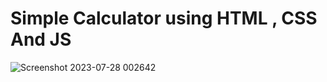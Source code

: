 <h1>Simple Calculator using HTML , CSS And JS </h1>


![Screenshot 2023-07-28 002642](https://github.com/rohitshinde0707/Calculator/assets/129422009/fa0e5c6e-23a4-4d1d-a876-6bb79695314f)
